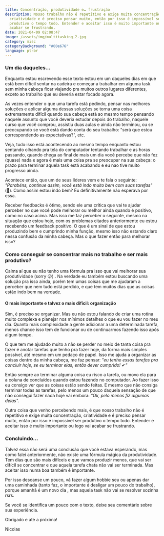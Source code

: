```yaml
---
title: Concentração, produtividade e… frustração
description: Nosso trabalho não é repetitivo e exige muita concentração,
  criatividade e é preciso pensar muito, então por isso é impossível ser
  produtivo o tempo todo. Entender e aceitar isso é muito importante ou logo vai
  acabar se frustrando.
date: 2021-04-09 02:08:47
image: /assets/img/multitasking_2.jpg
category: misc
categoryBackground: "#00e676"
language: pt-br
---
```

### Um dia daqueles...

Enquanto estou escrevendo esse texto estou em um daqueles dias em que está bem difícil sentar na cadeira e começar a trabalhar em alguma task sem minha cabeça ficar viajando pra muitos outros lugares diferentes, exceto ao trabalho que eu deveria estar focado agora.

As vezes entender o que uma tarefa está pedindo, pensar nas melhores soluções e aplicar alguma dessas soluções se torna uma coisa extremamente difícil quando sua cabeça está ao mesmo tempo pensando naquele assunto que você deveria estudar depois do trabalho, naquele curso que você comprou, assistiu duas aulas e ainda não terminou, ou se preocupando se você está dando conta do seu trabalho: "será que estou correspondendo as expectativas?", etc.

Veja, tudo isso está acontecendo ao mesmo tempo enquanto estou sentando olhando pra tela do computador tentando trabalhar e as horas passando, quando chega ao final de mais um dia você percebe que não fez (quase) nada e agora é mais uma coisa pra se preocupar na sua cabeça: o prazo para terminar aquela task está acabando e eu nao tive muito progresso ainda.

Acontece então, que um de seus líderes vem e te fala o seguinte: *"Parabéns, continue assim, você está indo muito bem com suas tarefas"* (🤯). Como assim estou indo bem? Eu definitivamente não esperava por essa.

Receber feedbacks é ótimo, sendo ele uma crítica que vai te ajudar perceber no que você pode melhorar ou melhor ainda quando é positivo, como no caso acima. Mas isso me faz perceber o seguinte, mesmo na situação que estou hoje, com os problemas citados anteriormente eu estou recebendo um feedback positivo. O que é um sinal de que estou produzindo bem e cumprindo minha função, mesmo isso não estando claro nessa confusão da minha cabeça. Mas o que fazer então para melhorar isso? 

### Como conseguir se concentrar mais no trabalho e ser mais produtivo?

Calma aí que eu não tenho uma fórmula pra isso que vai melhorar sua produtividade (sorry 😛) . Na verdade eu também estou buscando uma solução pra isso ainda, porém tem umas coisas que me ajudaram a perceber que nem tudo está perdido, e que tem muitos dias que as coisas estão indo bem na verdade. 

#### O mais importante e talvez o mais difícil: organização

Sim, é preciso se organizar. Mas eu não estou falando de criar uma rotina muito complexa e planejar nos mínimos detalhes o que eu vou fazer no meu dia. Quanto mais complexidade a gente adicionar a uma determinada tarefa, menos chance isso tem de funcionar ou de continuarmos fazendo isso após algum tempo. 

O que tem me ajudado muito a não se perder no meio de tanta coisa pra fazer é anotar tarefas que tenho pra fazer hoje, da forma mais simples possível, até mesmo em um pedaço de papel. 
Isso me ajuda a organizar as coisas dentro da minha cabeça, me faz pensar: *"eu tenho essas tarefas pra concluir hoje, se eu terminar elas, então dever cumprido!* ✔*"*

Então sempre ao terminar alguma coisa eu risco a tarefa, ou movo ela para a coluna de concluídos quando estou fazendo no computador. Ao fazer isso eu consigo ver que as coisas estão sendo feitas. E mesmo que não consiga terminar todas as tarefas, pelo menos um pouco daquela sensação de que não consegui fazer nada hoje vai embora: *"Ok, pelo menos fiz algumas delas".*

Outra coisa que venho percebendo mais, é que nosso trabalho não é repetitivo e exige muita concentração, criatividade e é preciso pensar muito, então por isso é impossível ser produtivo o tempo todo. Entender e aceitar isso é muito importante ou logo vai acabar se frustrando.

### Concluindo...

Talvez essa não será uma conclusão que você estava esperando, mas como falei anteriormente, não existe uma fórmula mágica da produtividade. Tem dias que são mais difíceis e que vamos produzir menos, que vai ser difícil se concentrar e que aquela tarefa chata não vai ser terminada. Mas aceitar isso numa boa também é importante. 

Por isso descanse um pouco, vá fazer algum hobbie seu ou apenas dar uma caminhada (tanto faz, o importante é desligar um pouco do trabalho), porque amanhã é um novo dia , mas aquela task não vai se resolver sozinha rsrs.

Se você se identifica um pouco com o texto, deixe seu comentário sobre sua experiência.

Obrigado e até a próxima!

Nicolas